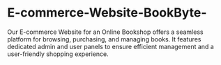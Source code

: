 # E-commerce-Website-BookByte-
Our E-commerce Website for an Online Bookshop offers a seamless platform for browsing, purchasing, and managing books. It features dedicated admin and user panels to ensure efficient management and a user-friendly shopping experience.
